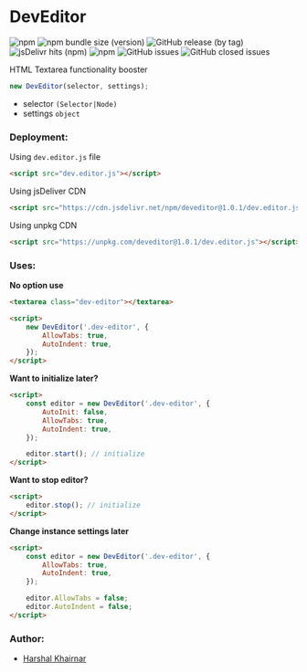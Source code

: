 # DevEditor
![npm](https://img.shields.io/npm/v/deveditor) ![npm bundle size (version)](https://img.shields.io/bundlephobia/min/deveditor/1.0.1) ![GitHub release (by tag)](https://img.shields.io/github/downloads/khairnar2960/deveditor/v1.0.1/total) ![jsDelivr hits (npm)](https://img.shields.io/jsdelivr/npm/hy/deveditor) ![npm](https://img.shields.io/npm/dy/deveditor) ![GitHub issues](https://img.shields.io/github/issues-raw/khairnar2960/deveditor) ![GitHub closed issues](https://img.shields.io/github/issues-closed-raw/khairnar2960/deveditor)  

HTML Textarea functionality booster

```javascript
new DevEditor(selector, settings);
```

* selector `(Selector|Node)`
* settings `object`

### Deployment:

Using `dev.editor.js` file

```html
<script src="dev.editor.js"></script>
```
Using jsDeliver CDN

```html
<script src="https://cdn.jsdelivr.net/npm/deveditor@1.0.1/dev.editor.js"></script>
```
Using unpkg CDN

```html
<script src="https://unpkg.com/deveditor@1.0.1/dev.editor.js"></script>
```

### Uses:

**No option use**

```html
<textarea class="dev-editor"></textarea>
```

```html
<script>
	new DevEditor('.dev-editor', {
		AllowTabs: true,
		AutoIndent: true,
	});
</script>
```

**Want to initialize later?**

```html
<script>
	const editor = new DevEditor('.dev-editor', {
		AutoInit: false,
		AllowTabs: true,
		AutoIndent: true,
	});

	editor.start(); // initialize
</script>
```

**Want to stop editor?**

```html
<script>
	editor.stop(); // initialize
</script>
```

**Change instance settings later**

```html
<script>
	const editor = new DevEditor('.dev-editor', {
		AllowTabs: true,
		AutoIndent: true,
	});

	editor.AllowTabs = false;
	editor.AutoIndent = false;
</script>
```

### Author:
* [Harshal Khairnar](https://harshalkhairnar.com)
